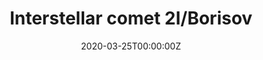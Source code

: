 ---
title: Interstellar comet 2I/Borisov
summary: What does the **first** known active **comet from another star** looks like? **2I/Borisov**, the comet, visited us in late 2019, and telescopes around the world observed it ~~to see if it an alien's spacecraft~~ to explore its properties. Our teams successfully used UVOT/Swift to measure its water, and COS/HST to measure its carbon monoxide. The interesting conclusions can be learned from the following buttons. 
tags:
- Comet
- Solar System
- UV
date: "2020-03-25T00:00:00Z"

# Optional external URL for project (replaces project detail page).
external_link: ""

image:
  caption: Unknown
  focal_point: Smart

links:
- icon: file-alt
  icon_pack: fas
  name: H$_2$O Paper
  url: https://ui.adsabs.harvard.edu/abs/2020arXiv200104865X

- icon: sticky-note
  icon_pack: fas
  name: H$_2$O Poster
  url: Xing_zzx0030.pdf

- icon: microphone-alt
  icon_pack: fas
  name: H$_2$O NASA Press
  url: 

- icon: file-alt
  icon_pack: fas
  name: CO Paper
  url: https://ui.adsabs.harvard.edu/abs/2020arXiv200408972B

- icon: microphone-alt
  icon_pack: fas
  name: CO Behind the Paper
  url: https://astronomycommunity.nature.com/channels/1490-behind-the-paper/posts/66210-the-dark-and-cold-origins-of-interstellar-visitor-2i-borisov

- icon: microphone-alt
  icon_pack: fas
  name: CO NASA Press
  url: 
#url_code: ""
#url_pdf: ""
#url_slides: ""
#url_video: ""

# Slides (optional).
#   Associate this project with Markdown slides.
#   Simply enter your slide deck's filename without extension.
#   E.g. `slides = "example-slides"` references `content/slides/example-slides.md`.
#   Otherwise, set `slides = ""`.
#slides: example
---